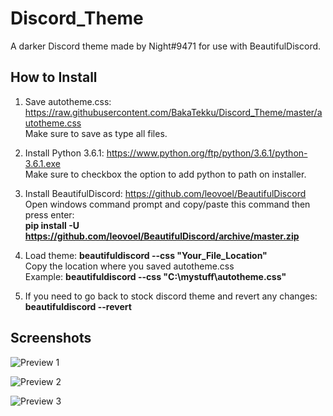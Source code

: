 # Discord_Theme
A darker Discord theme made by Night#9471 for use with BeautifulDiscord.

## How to Install
1. Save autotheme.css: https://raw.githubusercontent.com/BakaTekku/Discord_Theme/master/autotheme.css
<br>Make sure to save as type all files.

2. Install Python 3.6.1: https://www.python.org/ftp/python/3.6.1/python-3.6.1.exe
<br>Make sure to checkbox the option to add python to path on installer.

3. Install BeautifulDiscord: https://github.com/leovoel/BeautifulDiscord
<br>Open windows command prompt and copy/paste this command then press enter:
<br>**pip install -U https://github.com/leovoel/BeautifulDiscord/archive/master.zip**

4. Load theme: **beautifuldiscord --css "Your_File_Location"**
<br>Copy the location where you saved autotheme.css
<br>Example: **beautifuldiscord --css "C:\mystuff\autotheme.css"**

5. If you need to go back to stock discord theme and revert any changes:
<br>**beautifuldiscord --revert**


## Screenshots
![Preview 1](https://i.imgur.com/Lqkxtg5.png)

![Preview 2](https://i.imgur.com/FfVCiEb.png)

![Preview 3](https://i.imgur.com/lL1gEYv.png)
